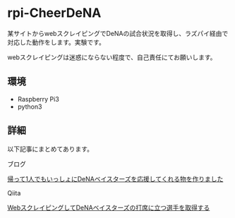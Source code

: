 # rpi-CheerDeNA

某サイトからwebスクレイピングでDeNAの試合状況を取得し、ラズパイ経由で対応した動作をします。実験です。

webスクレイピングは迷惑にならない程度で、自己責任にてお願いします。

## 環境

- Raspberry Pi3
- python3

## 詳細

以下記事にまとめてあります。

ブログ

[帰って1人でもいっしょにDeNAベイスターズを応援してくれる物を作りました](https://hirokt.hatenablog.com/entry/2017/07/07/220000)

Qiita

[WebスクレイピングしてDeNAベイスターズの打席に立つ選手を取得する](https://hirokt.hatenablog.com/entry/2017/07/21/000000)
